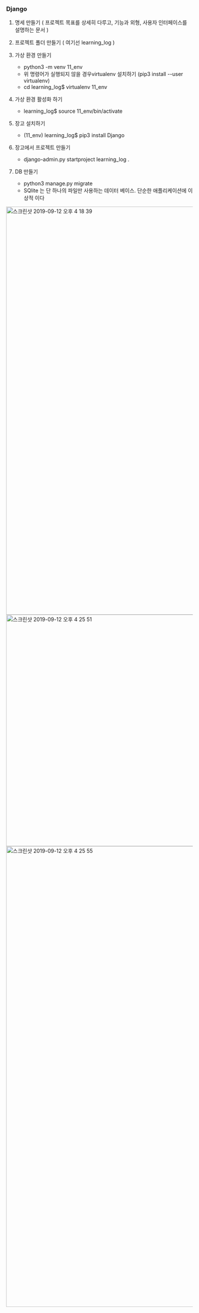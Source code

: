 ### Django

1.	명세 만들기 ( 프로젝트 목표를 상세히 다루고, 기능과 외형, 사용자 인터페이스를 설명하는 문서 )

2.	프로젝트 폴더 만들기 ( 여기선 learning_log )

3.	가상 환경 만들기
    + python3 -m venv 11_env
    + 위 명령어가 실행되지 않을 경우virtualenv 설치하기 (pip3 install --user virtualenv)
    + cd learning_log$ virtualenv 11_env
    
4.	가상 환경 활성화 하기
    +	learning_log$ source 11_env/bin/activate
    
5.	장고 설치하기
    +	(11_env) learning_log$ pip3 install Django
    
6.	장고에서 프로젝트 만들기
    + django-admin.py startproject learning_log .
    
7.	DB 만들기
    + python3 manage.py migrate
    + SQlite 는 단 하나의 파일만 사용하는 데이터 베이스. 단순한 애플리케이션에 이상적 이다


<img width="1100" alt="스크린샷 2019-09-12 오후 4 18 39" src="https://user-images.githubusercontent.com/48753593/64762962-09e15700-d57a-11e9-8ed5-b1edd6a24710.png">

<img width="624" alt="스크린샷 2019-09-12 오후 4 25 51" src="https://user-images.githubusercontent.com/48753593/64762961-0948c080-d57a-11e9-92e0-ff2299b6811b.png">

<img width="1242" alt="스크린샷 2019-09-12 오후 4 25 55" src="https://user-images.githubusercontent.com/48753593/64762960-0948c080-d57a-11e9-9505-449331d0ddb8.png">
